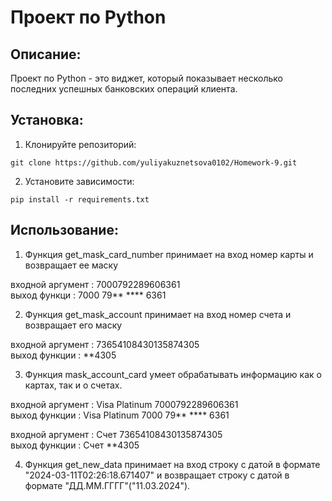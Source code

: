 # Проект по Python

## Описание:

Проект по Python - это виджет, который показывает несколько последних успешных банковских операций клиента.

## Установка:

1. Клонируйте репозиторий:
```
git clone https://github.com/yuliyakuznetsova0102/Homework-9.git
```
2. Установите зависимости:
```
pip install -r requirements.txt
```
## Использование:

1. Функция get_mask_card_number принимает на вход номер карты и возвращает ее маску

входной аргумент : 7000792289606361     
выход функци : 7000 79** **** 6361  

2. Функция get_mask_account принимает на вход номер счета и возвращает его маску

входной аргумент : 73654108430135874305  
выход функции : **4305  

3. Функция mask_account_card умеет обрабатывать информацию как о картах, так и о счетах.

входной аргумент : Visa Platinum 7000792289606361   
выход функции : Visa Platinum 7000 79** **** 6361   

входной аргумент : Счет 73654108430135874305  
выход функции : Счет **4305  

4. Функция get_new_data принимает на вход строку с датой в формате 
"2024-03-11T02:26:18.671407" и возвращает строку с датой в формате "ДД.ММ.ГГГГ"("11.03.2024").
